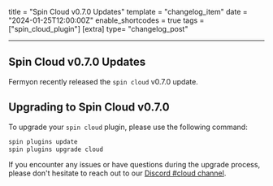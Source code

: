 title = "Spin Cloud v0.7.0 Updates"
template = "changelog_item"
date = "2024-01-25T12:00:00Z"
enable_shortcodes = true
tags = ["spin_cloud_plugin"]
[extra]
type= "changelog_post"

---

## Spin Cloud v0.7.0 Updates

Fermyon recently released the `spin cloud` v0.7.0 update. 


## Upgrading to Spin Cloud v0.7.0

To upgrade your `spin cloud` plugin, please use the following command:

```bash
spin plugins update
spin plugins upgrade cloud
```

If you encounter any issues or have questions during the upgrade process, please don't hesitate to reach out to our [Discord #cloud channel](https://www.fermyon.com/discord).
